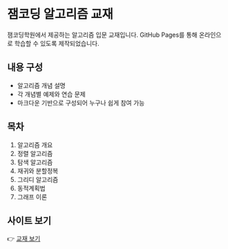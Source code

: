 # 잼코딩 알고리즘 교재

잼코딩학원에서 제공하는 알고리즘 입문 교재입니다. GitHub Pages를 통해 온라인으로 학습할 수 있도록 제작되었습니다.

## 내용 구성
- 알고리즘 개념 설명
- 각 개념별 예제와 연습 문제
- 마크다운 기반으로 구성되어 누구나 쉽게 참여 가능

## 목차
1. 알고리즘 개요
2. 정렬 알고리즘
3. 탐색 알고리즘
4. 재귀와 분할정복
5. 그리디 알고리즘
6. 동적계획법
7. 그래프 이론

## 사이트 보기
👉 [교재 보기](https://ysimjo35.github.io/ALGO/)
